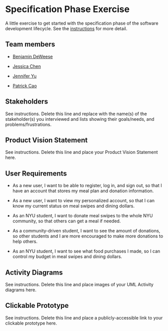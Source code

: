 # Specification Phase Exercise

A little exercise to get started with the specification phase of the software development lifecycle. See the [instructions](instructions.md) for more detail.

## Team members

* [Benjamin DeWeese](https://github.com/bdeweesevans)

* [Jessica Chen](https://github.com/jessicahc)

* [Jennifer Yu](https://github.com/jenniferyuuu)

* [Patrick Cao](https://github.com/Novrain7)

## Stakeholders

See instructions. Delete this line and replace with the name(s) of the stakeholder(s) you interviewed and lists showing their goals/needs, and problems/frustrations.

## Product Vision Statement

See instructions. Delete this line and place your Product Vision Statement here.

## User Requirements

* As a new user, I want to be able to register, log in, and sign out, so that I have an account that stores my meal plan and donation information. 

* As a new user, I want to view my personalized account, so that I can know my current status on meal swipes and dining dollars. 

* As an NYU student, I want to donate meal swipes to the whole NYU community, so that others can get a meal if needed. 

* As a community-driven student, I want to see the amount of donations, so other students and I are more encouraged to make more donations to help others. 

* As an NYU student, I want to see what food purchases I made, so I can control my budget in meal swipes and dining dollars. 

## Activity Diagrams

See instructions. Delete this line and place images of your UML Activity diagrams here.

## Clickable Prototype

See instructions. Delete this line and place a publicly-accessible link to your clickable prototype here.
